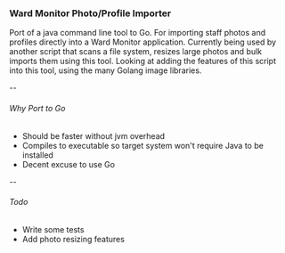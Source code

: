 ### Ward Monitor Photo/Profile Importer

Port of a java command line tool to Go. For importing staff photos and profiles directly into a Ward Monitor application. 
Currently being used by another script that scans a file system, resizes large photos and bulk imports them using this tool.
Looking at adding the features of this script into this tool, using the many Golang image libraries. 

--

###### Why Port to Go

- Should be faster without jvm overhead
- Compiles to executable so target system won't require Java to be installed
- Decent excuse to use Go

--

###### Todo

- Write some tests
- Add photo resizing features
